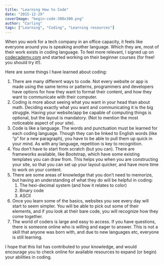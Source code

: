 ```yaml
---
title: "Learning How to Code"
date: "2015-12-29"
coverImage: "begin-code-300x300.png"
author: "Carling"
tags: ["Learning", "Coding", "Learning resources"]
---
```


When you work for a tech company in an office capacity, it feels like everyone around you is speaking another language. Which they are, most of their work exists in coding language. To feel more relevant, I signed up on [codecademy.com](https://www.codecademy.com/) and started working on their beginner courses (for free! you should try it!).

Here are some things I have learned about coding:

1. There are many different ways to code. Not every website or app is made using the same terms or patterns, programmers and developers have options for how they want to format their content, and how they want to communicate with their computer.
2. Coding is more about seeing what you want in your head than about math. Deciding exactly what you want and communicating it is the big struggle. Having your website/app be capable of computing things is optional, but the layout is mandatory. (Not to mention the most noticeable aspect of your site).
3. Code is like a language. The words and punctuation must be learned for each coding language. Though they can be linked to English words (like “p” for a new paragraph), you have to be able to pull them up quick in your mind. As with any language, repetition is key to recognition.
4. You don’t have to start from scratch (but you can). There are frameworks available, like Bootstrap, which have some existing templates you can draw from. This helps you when you are constructing your site, so that you can set up your layout quicker, and have more time to work on your content.
5. There are some areas of knowledge that you don’t need to memorize, but having an understanding of what they do will be helpful in coding:
    1. The hexi-decimal system (and how it relates to color)
    2. Binary code
    3. ASCII
6. Once you learn some of the basics, websites you see every day will start to seem simpler. You will be able to pick out some of their elements, and if you look at their bare code, you will recognize how they come together.
7. The world of coders is large and easy to access. If you have questions, there is someone online who is willing and eager to answer. This is not a skill that anyone was born with, and due to new languages etc, everyone is still learning. 

I hope that this list has contributed to your knowledge, and would encourage you to check online for available resources to expand (or begin) your abilities in coding.
